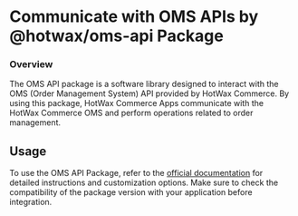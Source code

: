 # Communicate with OMS APIs by @hotwax/oms-api Package

### Overview

The OMS API package is a software library designed to interact with the OMS (Order Management System) API provided by HotWax Commerce. By using this package, HotWax Commerce Apps communicate with the HotWax Commerce OMS  and perform operations related to order management.

## Usage

To use the OMS API Package, refer to the [official documentation](https://www.npmjs.com/package/@hotwax/oms-api) for detailed instructions and customization options. Make sure to check the compatibility of the package version with your application before integration.
